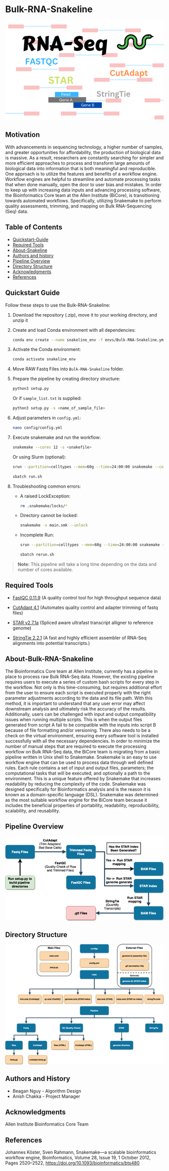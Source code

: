 Bulk-RNA-Snakeline
=================================================
![cover](Image/RNA-SEQ.png)

## Motivation
With advancements in sequencing technology, a higher number of samples, and greater opportunities for affordability, the production of biological data is massive. As a result, researchers are constantly searching for simpler and more efficient approaches to process and transform large amounts of biological data into information that is both meaningful and reproducible. One approach is to utilize the features and benefits of a workflow engine. Workflow engines are helpful to streamline and automate processing tasks that when done manually, open the door to user bias and mistakes. In order to keep up with increasing data inputs and advancing processing software, the Bioinformatics Core team at the Allen Institute (BiCore), is transitioning towards automated workflows. Specifically, utilizing Snakemake to perform quality assessments, trimming, and mapping on Bulk RNA-Sequencing (Seq) data.

Table of Contents
-----------------
* [Quickstart-Guide](#Quickstart-Guide)
* [Required Tools](#Required-Tools)
* [About-Snakeline](#About-Bulk-RNA-Snakeline)
* [Authors and history](#authors-and-history)
* [Pipeline Overview](#Pipeline-Overview)
* [Directory Structure](#Directory-Structure)
* [Acknowledgments](#acknowledgments)
* [References](#references)

## Quickstart Guide
Follow these steps to use the Bulk-RNA-Snakeline:
1. Download the repository (.zip), move it to your working directory, and unzip it
2. Create and load Conda environment with all dependencies:
    ```bash
    conda env create --name snakeline_env -f envs/Bulk-RNA-Snakeline.yml 
    ```
3. Activate the Conda environment:
    ```bash
    conda activate snakeline_env
    ```
4. Move RAW Fastq Files into `Bulk-RNA-Snakeline` folder.
5. Prepare the pipeline by creating directory structure:
    ```bash
    python3 setup.py
    ```
    Or if `sample_list.txt` is supplied:
    ```bash
    python3 setup.py -s <name_of_sample_file>
    ```
6. Adjust parameters in `config.yml`:
    ```bash
    nano config/config.yml
    ```
7. Execute snakemake and run the workflow:
    ```bash
    snakemake --cores 12 -s <snakefile>
    ```
    Or using Slurm (optional):
    ```bash
    srun --partition=celltypes --mem=60g --time=24:00:00 snakemake --cores 160 -s main.smk
    ```
    ```bash
    sbatch run.sh
    ```
8. Troubleshooting common errors:

    - A raised LockException:
        ```bash
        rm .snakemake/locks/*
        ```
    - Directory cannot be locked:
        ```bash
        snakemake -s main.smk --unlock
        ```
    - Incomplete Run:
        ```bash
        srun --partition=celltypes --mem=60g --time=24:00:00 snakemake --cores 160 -s main.smk --latency-wait 60 --rerun-incomplete
        ```
        ```bash
        sbatch rerun.sh
        ```

> **Note:** This pipeline will take a long time depending on the data and number of cores available.

## Required Tools  

 * [FastQC 0.11.9](https://www.bioinformatics.babraham.ac.uk/projects/fastqc/) (A quality control tool for high throughput sequence data)

 * [CutAdapt 4.1](https://journal.embnet.org/index.php/embnetjournal/article/view/200/0) (Automates quality  control and adapter trimming of fastq files)

 * [STAR v2.7.1a](https://github.com/alexdobin/STAR) (Spliced aware ultrafast transcript alligner to reference genome)

 * [StringTie 2.2.1](https://ccb.jhu.edu/software/stringtie/) (A fast and highly efficient assembler of RNA-Seq alignments into potential transcripts.)

## About-Bulk-RNA-Snakeline
The Bioinformatics Core team at Allen Institute, currently has a pipeline in place to process raw Bulk RNA-Seq data. However, the existing pipeline requires users to execute a series of custom bash scripts for every step in the workflow. Not only is this time-consuming, but requires additional effort from the user to ensure each script is executed properly with the right parameter adjustments according to the data and its file path. With this method, it is important to understand that any user error may affect downstream analysis and ultimately risk the accuracy of the results. Additionally, users can be challenged with input and output compatibility issues when running multiple scripts. This is when the output files generated from script A fail to be compatible with the inputs into script B because of file formatting and/or versioning. There also needs to be a check on the virtual environment, ensuring every software tool is installed successfully with all the necessary dependencies. In order to minimize the number of manual steps that are required to execute the processing workflow on Bulk RNA-Seq data, the BiCore team is migrating from a basic pipeline written in Unix shell to Snakemake. Snakemake is an easy to use workflow engine that can be used to process data through well defined rules. Each rule contains a set of input and output files, parameters; the computational tasks that will be executed, and optionally a path to the environment. This is a unique feature offered by Snakemake that increases readability by reducing the complexity of the code. Snakemake was designed specifically for Bioinformatics analysis and is the reason it is known as a domain-specific language (DSL). Snakemake was determined as the most suitable workflow engine for the BiCore team because it includes the beneficial properties of portability, readability, reproducibility, scalability, and reusability.  

## Pipeline Overview
![alt text](Image/pipeline.png)

## Directory Structure
![alt text](Image/dir_structure.png)
  
## Authors and History

* Beagan Nguy - Algorithm Design
* Anish Chakka - Project Manager

## Acknowledgments

Allen Institute Bioinformatics Core Team
 
## References
Johannes Köster, Sven Rahmann, Snakemake—a scalable bioinformatics workflow engine, Bioinformatics, Volume 28, Issue 19, 1 October 2012, Pages 2520–2522, https://doi.org/10.1093/bioinformatics/bts480
